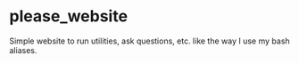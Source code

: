 # please_website
Simple website to run utilities, ask questions, etc. like the way I use my bash aliases.
